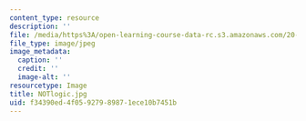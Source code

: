 ```yaml
---
content_type: resource
description: ''
file: /media/https%3A/open-learning-course-data-rc.s3.amazonaws.com/20-020-introduction-to-biological-engineering-design-spring-2009/f34390ed4f05927989871ece10b7451b_NOTlogic.jpg
file_type: image/jpeg
image_metadata:
  caption: ''
  credit: ''
  image-alt: ''
resourcetype: Image
title: NOTlogic.jpg
uid: f34390ed-4f05-9279-8987-1ece10b7451b
---
```

